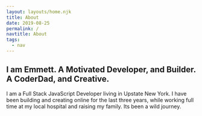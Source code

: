 ```yaml
---
layout: layouts/home.njk
title: About
date: 2019-08-25
permalink: /
navtitle: About
tags:
  - nav
---
```


## I am Emmett. A Motivated Developer, and Builder. A CoderDad, and Creative. 

I am a Full Stack JavaScript Developer living in Upstate New York.
I have been building and creating online for the last three years, while working full time at my local hospital and raising my family. Its been a wild journey.
